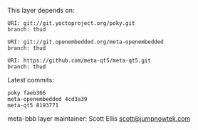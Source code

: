 This layer depends on:

    URI: git://git.yoctoproject.org/poky.git
    branch: thud

    URI: git://git.openembedded.org/meta-openembedded
    branch: thud

    URI: https://github.com/meta-qt5/meta-qt5.git
    branch: thud

Latest commits:

    poky faeb366
    meta-openembedded 4cd3a39
    meta-qt5 8193771


meta-bbb layer maintainer: Scott Ellis <scott@jumpnowtek.com>
